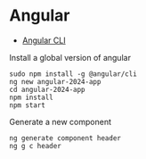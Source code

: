# Angular

- [Angular CLI](https://angular.dev/tools/cli/)

Install a global version of angular
``` 
sudo npm install -g @angular/cli
ng new angular-2024-app
cd angular-2024-app
npm install
npm start
```
Generate a new component
```
ng generate component header
ng g c header
```
